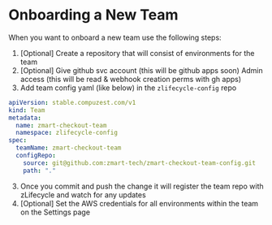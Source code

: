 # Onboarding a New Team

When you want to onboard a new team use the following steps:
1. [Optional] Create a repository that will consist of environments for the team
2. [Optional] Give github svc account (this will be github apps soon) Admin access (this will be read & webhook creation perms with gh apps) 
2. Add team config yaml (like below) in the `zlifecycle-config` repo

```yaml
apiVersion: stable.compuzest.com/v1
kind: Team
metadata:
  name: zmart-checkout-team
  namespace: zlifecycle-config
spec:
  teamName: zmart-checkout-team
  configRepo:
    source: git@github.com:zmart-tech/zmart-checkout-team-config.git
    path: "."
```

3. Once you commit and push the change it will register the team repo with zLifecycle and watch for any updates
4. [Optional] Set the AWS credentials for all environments within the team on the Settings page
